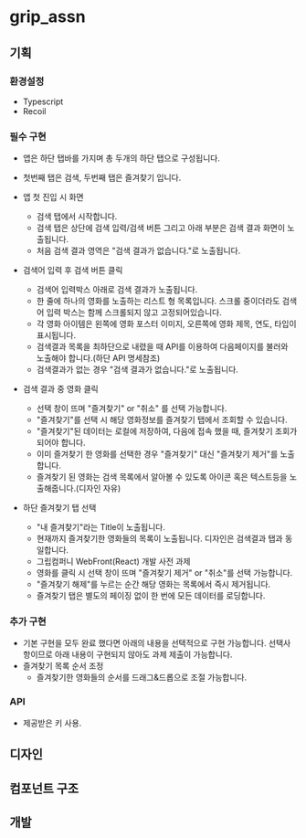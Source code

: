 # grip_assn

## 기획

### 환경설정

- Typescript
- Recoil

### 필수 구현

- 앱은 하단 탭바를 가지며 총 두개의 하단 탭으로 구성됩니다.

- 첫번째 탭은 검색, 두번째 탭은 즐겨찾기 입니다.

- 앱 첫 진입 시 화면

  - 검색 탭에서 시작합니다.
  - 검색 탭은 상단에 검색 입력/검색 버튼 그리고 아래 부분은 검색 결과 화면이 노출됩니다.
  - 처음 검색 결과 영역은 "검색 결과가 없습니다."로 노출됩니다.

- 검색어 입력 후 검색 버튼 클릭

  - 검색어 입력박스 아래로 검색 결과가 노출됩니다.
  - 한 줄에 하나의 영화를 노출하는 리스트 형 목록입니다. 스크롤 중이더라도 검색어 입력 박스는 함께 스크롤되지 않고 고정되어있습니다.
  - 각 영화 아이템은 왼쪽에 영화 포스터 이미지, 오른쪽에 영화 제목, 연도, 타입이 표시됩니다.
  - 검색결과 목록을 최하단으로 내렸을 때 API를 이용하여 다음페이지를 불러와 노출해야 합니다.(하단 API 명세참조)
  - 검색결과가 없는 경우 "검색 결과가 없습니다."로 노출됩니다.

- 검색 결과 중 영화 클릭

  - 선택 창이 뜨며 "즐겨찾기" or "취소" 를 선택 가능합니다.
  - "즐겨찾기"를 선택 시 해당 영화정보를 즐겨찾기 탭에서 조회할 수 있습니다.
  - "즐겨찾기"된 데이터는 로컬에 저장하여, 다음에 접속 했을 때, 즐겨찾기 조회가 되어야 합니다.
  - 이미 즐겨찾기 한 영화를 선택한 경우 "즐겨찾기" 대신 "즐겨찾기 제거"를 노출합니다.
  - 즐겨찾기 된 영화는 검색 목록에서 알아볼 수 있도록 아이콘 혹은 텍스트등을 노출해줍니다.(디자인 자유)

- 하단 즐겨찾기 탭 선택

  - "내 즐겨찾기"라는 Title이 노출됩니다.
  - 현재까지 즐겨찾기한 영화들의 목록이 노출됩니다. 디자인은 검색결과 탭과 동일합니다.
  - 그립컴퍼니 WebFront(React) 개발 사전 과제
  - 영화를 클릭 시 선택 창이 뜨며 "즐겨찾기 제거" or "취소"를 선택 가능합니다.
  - "즐겨찾기 해제"를 누르는 순간 해당 영화는 목록에서 즉시 제거됩니다.
  - 즐겨찾기 탭은 별도의 페이징 없이 한 번에 모든 데이터를 로딩합니다.

### 추가 구현

- 기본 구현을 모두 완료 했다면 아래의 내용을 선택적으로 구현 가능합니다. 선택사항이므로 아래 내용이 구현되지 않아도 과제 제출이 가능합니다.
- 즐겨찾기 목록 순서 조정
  - 즐겨찾기한 영화들의 순서를 드래그&드롭으로 조절 가능합니다.

### API

- 제공받은 키 사용.

## 디자인

## 컴포넌트 구조

## 개발
